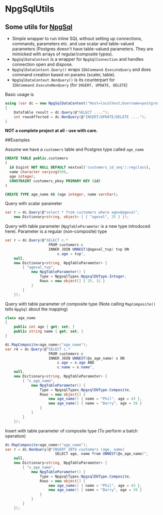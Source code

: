 # NpgSqlUtils

## Some utils for [NpgSql](http://www.npgsql.org/doc/index.html)

- Simple wrapper to run inline SQL without setting up connections, commands, parameters etc. and use scalar and table-valued parameters (Postgres doesn't have table-valued parameters. They are mimicked with arrays of regular/composite types). 
- `NpgSqlDataContext` is a wrapper for `NpgSqlConnection` and handles connection open and dispose. 
- `NpgSqlDataContext.Query()` wraps `IDbCommand.ExecuteQuery` and does command creation based on params (scaler, table).
- `NpgSqlDataContext.NonQuery()` is its counterpart for `IDbCommand.ExecuteNonQuery` (for `INSERT, UPDATE, DELETE`)

Basic usage is
```csharp
using (var dc = new NpgSqlDataContext("Host=localhost;Username=postgres;Password=admin;Database=TEST"))
{
	DataTable result = dc.Query(@"SELECT ....");
	int rowsAffected = dc.NonQuery(@"INSERT/UPDATE/DELETE ....");
}
```

**NOT a complete project at all - use with care.**



##Examples

Assume we have a `customers` table and Postgres type called `age_name`
```sql
CREATE TABLE public.customers
(
  id bigint NOT NULL DEFAULT nextval('customers_id_seq'::regclass),
  name character varying(50),
  age integer,
  CONSTRAINT customers_pkey PRIMARY KEY (id)
)

CREATE TYPE age_name AS (age integer, name varchar);
```


Query with scalar parameter
```csharp
var r = dc.Query(@"select * from customers where age=@ageval",
	new Dictionary<string, object> { { "ageval", 25 } });
```


Query with table parameter (`NpgTableParameter` is a new type introduced here). Parameter is a regular (non-composite) type
```csharp
var r = dc.Query(@"SELECT c.* 
                    FROM customers c 
                    INNER JOIN UNNEST(@ageval_tvp) tvp ON 
                        c.age = tvp",
    null,
    new Dictionary<string, NpgTableParameter> {
        { "ageval_tvp",
            new NpgTableParameter() {
                Type = NpgsqlTypes.NpgsqlDbType.Integer,
                Rows = new object[] { 25, 31 }
            }
        }
    });
```

Query with table parameter of composite type (Note calling `MapComposite()` tells `NpgSql` about the mapping)
```csharp
class age_name
{
	public int age { get; set; }
	public string name { get; set; }
}
```

```csharp
dc.MapComposite<age_name>("age_name");
var r4 = dc.Query(@"SELECT c.* 
					FROM customers c 
					INNER JOIN UNNEST(@x_age_name) x ON 
						c.age = x.age AND 
						c.name = x.name",
	null,
	new Dictionary<string, NpgTableParameter> {
		{ "x_age_name",
			new NpgTableParameter() {
				Type = NpgsqlTypes.NpgsqlDbType.Composite,
				Rows = new object[] {
					new age_name() { name = "Phil", age = 43 },
					new age_name() { name = "Barry", age = 39 }
				}
			}
		}
	});
```

Insert with table parameter of composite type (To perform a batch operation)
```csharp
dc.MapComposite<age_name>("age_name");
var r = dc.NonQuery(@"INSERT INTO customers (age, name) 
					   SELECT age, name from UNNEST(@x_age_name)",
	null,
	new Dictionary<string, NpgTableParameter> {
		{ "x_age_name",
			new NpgTableParameter() {
				Type = NpgsqlTypes.NpgsqlDbType.Composite,
				Rows = new object[] {
					new age_name() { name = "Phil", age = 43 },
					new age_name() { name = "Barry", age = 39 }
				}
			}
		}
	});
```